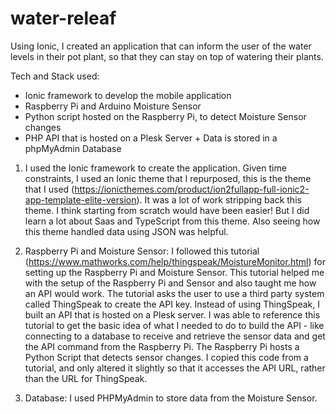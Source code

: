 # water-releaf
Using Ionic, I created an application that can inform the user of the water levels in their pot plant, so that they can stay on top of watering their plants.  

Tech and Stack used: 
+ Ionic framework to develop the mobile application
+ Raspberry Pi and Arduino Moisture Sensor  
+ Python script hosted on the Raspberry Pi, to detect Moisture Sensor changes
+ PHP API that is hosted on a Plesk Server + Data is stored in a phpMyAdmin Database   

1. I used the Ionic framework to create the application. Given time constraints, I used an Ionic theme that I repurposed, this is the theme that I used (https://ionicthemes.com/product/ion2fullapp-full-ionic2-app-template-elite-version). It was a lot of work stripping back this theme. I think starting from scratch would have been easier! But I did learn a lot about Saas and TypeScript from this theme. Also seeing how this theme handled data using JSON was helpful.  

2. Raspberry Pi and Moisture Sensor: I followed this tutorial (https://www.mathworks.com/help/thingspeak/MoistureMonitor.html) for setting up the Raspberry Pi and Moisture Sensor. This tutorial helped me with the setup of the Raspberry Pi and Sensor and also taught me how an API would work. The tutorial asks the user to use a third party system called ThingSpeak to create the API key. Instead of using ThingSpeak, I built an API that is hosted on a Plesk server. I was able to reference this tutorial to get the basic idea of what I needed to do to build the API - like connecting to a database to receive and retrieve the sensor data and get the API command from the Raspberry Pi. The Raspberry Pi hosts a Python Script that detects sensor changes. I copied this code from a tutorial, and only altered it slightly so that it accesses the API URL, rather than the URL for ThingSpeak.   

3. Database: I used PHPMyAdmin to store data from the Moisture Sensor.
